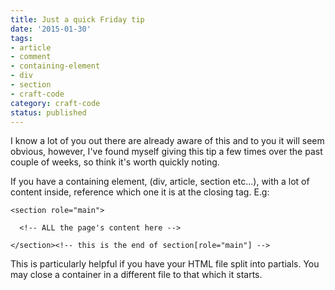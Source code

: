 ```yaml
---
title: Just a quick Friday tip
date: '2015-01-30'
tags:
- article
- comment
- containing-element
- div
- section
- craft-code
category: craft-code
status: published
---
```


I know a lot of you out there are already aware of this and to you it will seem obvious, however, I've found myself giving this tip a few times over the past couple of weeks, so think it's worth quickly noting.

If you have a containing element, (div, article, section etc...), with a lot of content inside, reference which one it is at the closing tag. E.g:

<pre class="language-markup"><code>&lt;section role="main">

  &lt;!-- ALL the page's content here -->

&lt;/section>&lt;!-- this is the end of section[role="main"] -->
</code></pre>

This is particularly helpful if you have your HTML file split into partials. You may close a container in a different file to that which it starts.
